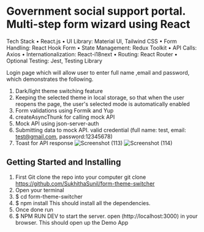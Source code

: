 

# Government social support portal. Multi-step form wizard using React 

Tech Stack 
• React.js
• UI Library: Material UI, Tailwind CSS
• Form Handling: React Hook Form 
• State Management: Redux Toolkit
• API Calls: Axios
• Internationalization: React-i18next
• Routing: React Router
• Optional Testing: Jest, Testing Library

Login page which will allow user to enter full name ,email and password, which demonstrates the following.

1. Dark/light theme switching feature
2. Keeping the selected theme in local storage, so that when the user reopens the page, the user's selected mode is automatically enabled
3. Form validations using Formik and Yup
4. createAsyncThunk for calling mock API
5. Mock API using json-server-auth
6. Submitting data to mock API. valid credential (full name: test, email: test@gmail.com, password:12345678)
7. Toast for API response
![Screenshot (113)](https://user-images.githubusercontent.com/68099318/151653112-2ef3b559-b002-4aa7-ae5a-56b476ee63e9.png)
![Screenshot (114)](https://user-images.githubusercontent.com/68099318/151653153-20e09a7f-4b2d-44e0-ade0-af9e1504ec8e.png)

## Getting Started and Installing

1. First Git clone the repo into your computer
   git clone https://github.com/SukhithaSunil/form-theme-switcher
2. Open your terminal
3. $ cd form-theme-switcher
4. $ npm install
 This should install all the dependencies. 
6. Once done run   
7. $ NPM RUN DEV    to start the server.
    open (http://localhost:3000) in your browser.
    This should open up the Demo App
